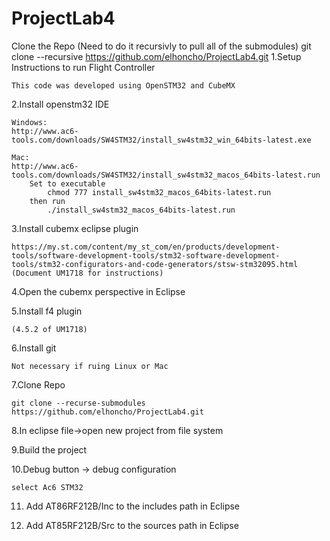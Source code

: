 # ProjectLab4
Clone the Repo (Need to do it recursivly to pull all of the submodules)
git clone --recursive https://github.com/elhoncho/ProjectLab4.git
1.Setup Instructions to run Flight Controller

    This code was developed using OpenSTM32 and CubeMX
    
2.Install openstm32 IDE

    Windows:
    http://www.ac6-tools.com/downloads/SW4STM32/install_sw4stm32_win_64bits-latest.exe
    
    Mac:
    http://www.ac6-tools.com/downloads/SW4STM32/install_sw4stm32_macos_64bits-latest.run
        Set to executable 
            chmod 777 install_sw4stm32_macos_64bits-latest.run
        then run
            ./install_sw4stm32_macos_64bits-latest.run

3.Install cubemx eclipse plugin

    https://my.st.com/content/my_st_com/en/products/development-tools/software-development-tools/stm32-software-development-tools/stm32-configurators-and-code-generators/stsw-stm32095.html
    (Document UM1718 for instructions)

4.Open the cubemx perspective in Eclipse

5.Install f4 plugin 

    (4.5.2 of UM1718)

6.Install git

    Not necessary if ruing Linux or Mac

7.Clone Repo

    git clone --recurse-submodules https://github.com/elhoncho/ProjectLab4.git

8.In eclipse file->open new project from file system

9.Build the project

10.Debug button -> debug configuration

    select Ac6 STM32
    
11. Add AT86RF212B/Inc to the includes path in Eclipse

12. Add AT85RF212B/Src to the sources path in Eclipse
